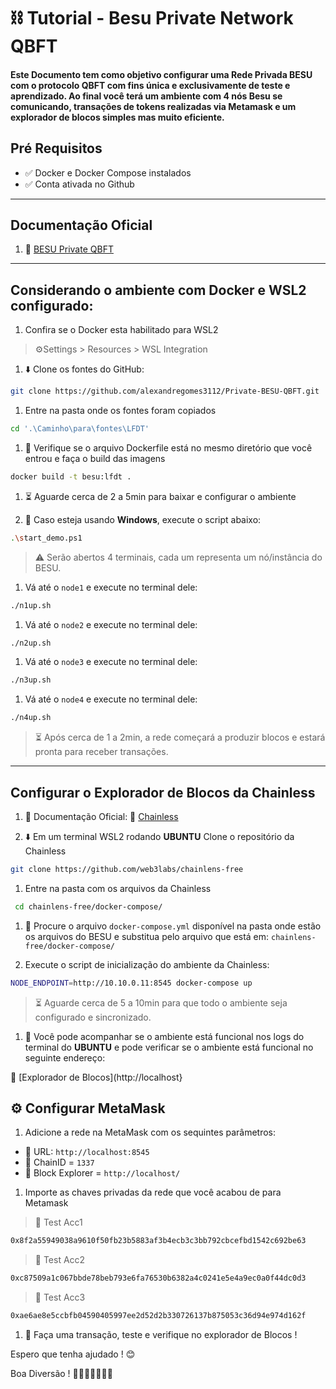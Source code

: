 # ⛓️ Tutorial  - Besu Private Network QBFT 

#### Este Documento tem como objetivo configurar uma Rede Privada BESU com o protocolo QBFT com fins única e exclusivamente de teste e aprendizado. Ao final você terá um ambiente com 4 nós Besu se comunicando, transações de tokens realizadas via Metamask e um explorador de blocos simples mas muito eficiente.

## Pré Requisitos
- ✅ Docker e Docker Compose instalados
- ✅ Conta ativada no Github

---

## Documentação Oficial
1. 🔗 [BESU Private QBFT](https://besu.hyperledger.org/private-networks/tutorials/qbft)

---

## Considerando o ambiente com Docker e WSL2 configurado:

1. Confira se o Docker esta habilitado para WSL2
> ⚙️Settings > Resources > WSL Integration

1. ⬇️ Clone os fontes do GitHub:

```sh
git clone https://github.com/alexandregomes3112/Private-BESU-QBFT.git
```

1. Entre na pasta onde os fontes foram copiados

```sh
cd '.\Caminho\para\fontes\LFDT'
``` 
1. 🔎 Verifique se o arquivo Dockerfile está no mesmo diretório que você entrou e faça o build das imagens

```sh 
docker build -t besu:lfdt .
```
1. ⏳ Aguarde cerca de 2 a 5min para baixar e configurar o ambiente

1. 💩 Caso esteja usando **Windows**, execute o script abaixo:

```sh
.\start_demo.ps1
```
> ⚠️ Serão abertos 4 terminais, cada um representa um nó/instância do BESU.

1. Vá até o `node1` e execute no terminal dele:

```sh
./n1up.sh
```

1. Vá até o `node2` e execute no terminal dele:

```sh
./n2up.sh
```

1. Vá até o `node3` e execute no terminal dele:

```sh
./n3up.sh
```
1. Vá até o `node4` e execute no terminal dele:

```sh
./n4up.sh
```

> ⏳ Após cerca de 1 a 2min, a rede começará a produzir blocos e estará pronta para receber transações.

--- 

## Configurar o Explorador de Blocos da Chainless

1. 📖 Documentação Oficial:
🔗 [Chainless](https://besu.hyperledger.org/private-networks/how-to/monitor/chainlens)


1. ⬇️ Em um terminal WSL2 rodando **UBUNTU** Clone o repositório da Chainless

```sh
git clone https://github.com/web3labs/chainlens-free
```

1. Entre na pasta com os arquivos da Chainless

```sh
 cd chainlens-free/docker-compose/
```

1. 🔎 Procure o arquivo `docker-compose.yml` disponível na pasta onde estão os arquivos do BESU e substitua pelo arquivo que está em: `chainlens-free/docker-compose/`

1. Execute o script de inicialização do ambiente da Chainless:
```sh
NODE_ENDPOINT=http://10.10.0.11:8545 docker-compose up
```

> ⏳ Aguarde cerca de 5 a 10min para que todo o ambiente seja configurado e sincronizado.

1. 👀 Você pode acompanhar se o ambiente está funcional nos logs do terminal do **UBUNTU** e pode verificar se o ambiente está funcional no seguinte endereço:

🔗 [Explorador de Blocos](http://localhost}


## ⚙️ Configurar MetaMask

1. Adicione a rede na MetaMask com os sequintes parâmetros:

- 🔗 URL: `http://localhost:8545`
- 🛜 ChainID = `1337`
- 🔎 Block Explorer = `http://localhost/`

1. Importe as chaves privadas da rede que você acabou de para Metamask

> 🔑 Test Acc1
```sh
0x8f2a55949038a9610f50fb23b5883af3b4ecb3c3bb792cbcefbd1542c692be63
```

> 🔑 Test Acc2
```sh 
0xc87509a1c067bbde78beb793e6fa76530b6382a4c0241e5e4a9ec0a0f44dc0d3
```

> 🔑 Test Acc3
```sh 
0xae6ae8e5ccbfb04590405997ee2d52d2b330726137b875053c36d94e974d162f
```

1. 💱 Faça uma transação, teste e verifique no explorador de Blocos !


Espero que tenha ajudado ! 😊

Boa Diversão ! 
🛝🎡🎢🚀🎆🥳🎉



